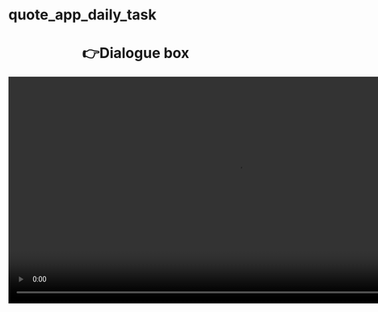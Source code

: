 # quote_app_daily_task


<h1 align="center"> 👉Dialogue box </h1>
<video height="450" src="https://github.com/mayuuu05/quote_app_daily_task/assets/149376263/69a9036d-e2af-450b-8c6e-f72168d5ed42") />
<div align = "center">
 
    
  <img src = "https://github.com/mayuuu05/quote_app_daily_task/assets/149376263/5bea6f8b-6706-4aef-9ee9-e437bb00a098"  height=35% width=22%  />
   <img src = "https://github.com/mayuuu05/quote_app_daily_task/assets/149376263/b644e5ad-4b20-49c8-a4e1-8eb484805519"  height=35% width=22%  />
   <img src = "https://github.com/mayuuu05/quote_app_daily_task/assets/149376263/f16e0788-f5f8-46a5-b28b-6e5c10f2e0ef"  height=35% width=22%  />
   <img src = "https://github.com/mayuuu05/quote_app_daily_task/assets/149376263/05fd55b3-3141-4f35-ac70-de55e88ddd83"  height=35% width=22%  />
   <img src = "https://github.com/mayuuu05/quote_app_daily_task/assets/149376263/104c632c-5930-4f83-b7e5-af74bdf707b0"  height=35% width=22%  />
   <img src = "https://github.com/mayuuu05/quote_app_daily_task/assets/149376263/e4521015-065b-4233-83d1-0a9a5cef5dff"  height=35% width=22%  />
    <img src = "https://github.com/mayuuu05/quote_app_daily_task/assets/149376263/a5ad3a25-63cb-4336-9eca-330470f29e17"  height=35% width=22%  />
  
    
</div>

 







A new Flutter project.

## Getting Started

This project is a starting point for a Flutter application.

A few resources to get you started if this is your first Flutter project:

- [Lab: Write your first Flutter app](https://docs.flutter.dev/get-started/codelab)
- [Cookbook: Useful Flutter samples](https://docs.flutter.dev/cookbook)

For help getting started with Flutter development, view the
[online documentation](https://docs.flutter.dev/), which offers tutorials,
samples, guidance on mobile development, and a full API reference.
